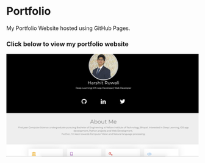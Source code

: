 # Portfolio
My Portfolio Website hosted using GitHub Pages.

### Click below to view my portfolio website

<p align="center"> 
  <kbd>
  	<a href="https://harshitruwali.github.io/Portfolio/" target="_blank">
		<img src="sample.png"></img>
	</a>
  </kbd>
</p>
